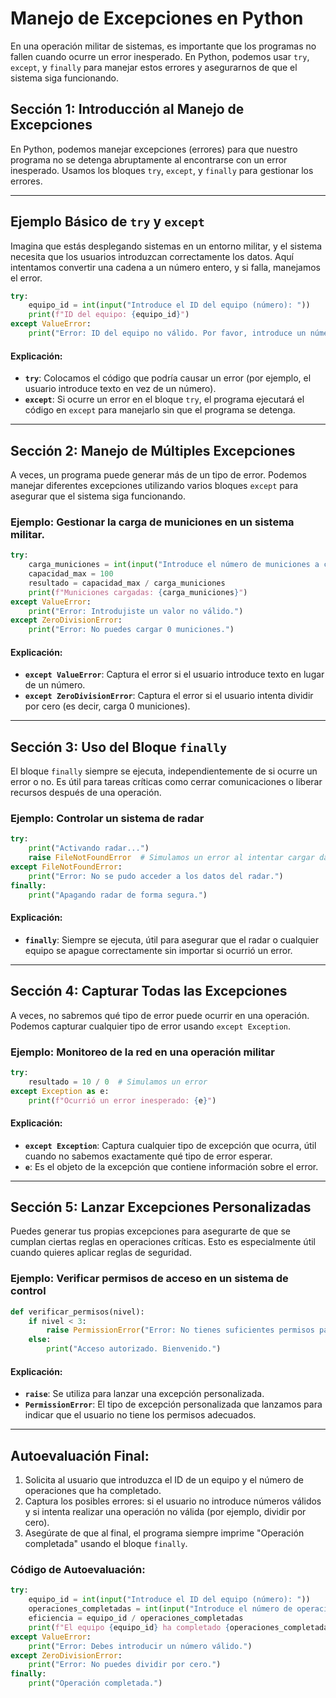 
# Manejo de Excepciones en Python

En una operación militar de sistemas, es importante que los programas no fallen cuando ocurre un error inesperado. En Python, podemos usar `try`, `except`, y `finally` para manejar estos errores y asegurarnos de que el sistema siga funcionando.

## Sección 1: Introducción al Manejo de Excepciones

En Python, podemos manejar excepciones (errores) para que nuestro programa no se detenga abruptamente al encontrarse con un error inesperado. Usamos los bloques `try`, `except`, y `finally` para gestionar los errores.

---

## Ejemplo Básico de `try` y `except`

Imagina que estás desplegando sistemas en un entorno militar, y el sistema necesita que los usuarios introduzcan correctamente los datos. Aquí intentamos convertir una cadena a un número entero, y si falla, manejamos el error.

```python
try:
    equipo_id = int(input("Introduce el ID del equipo (número): "))
    print(f"ID del equipo: {equipo_id}")
except ValueError:
    print("Error: ID del equipo no válido. Por favor, introduce un número.")
```

#### Explicación:
- **`try`**: Colocamos el código que podría causar un error (por ejemplo, el usuario introduce texto en vez de un número).
- **`except`**: Si ocurre un error en el bloque `try`, el programa ejecutará el código en `except` para manejarlo sin que el programa se detenga.

---

## Sección 2: Manejo de Múltiples Excepciones

A veces, un programa puede generar más de un tipo de error. Podemos manejar diferentes excepciones utilizando varios bloques `except` para asegurar que el sistema siga funcionando.

### Ejemplo: Gestionar la carga de municiones en un sistema militar.

```python
try:
    carga_municiones = int(input("Introduce el número de municiones a cargar: "))
    capacidad_max = 100
    resultado = capacidad_max / carga_municiones
    print(f"Municiones cargadas: {carga_municiones}")
except ValueError:
    print("Error: Introdujiste un valor no válido.")
except ZeroDivisionError:
    print("Error: No puedes cargar 0 municiones.")
```

#### Explicación:
- **`except ValueError`**: Captura el error si el usuario introduce texto en lugar de un número.
- **`except ZeroDivisionError`**: Captura el error si el usuario intenta dividir por cero (es decir, carga 0 municiones).

---

## Sección 3: Uso del Bloque `finally`

El bloque `finally` siempre se ejecuta, independientemente de si ocurre un error o no. Es útil para tareas críticas como cerrar comunicaciones o liberar recursos después de una operación.

### Ejemplo: Controlar un sistema de radar

```python
try:
    print("Activando radar...")
    raise FileNotFoundError  # Simulamos un error al intentar cargar datos del radar
except FileNotFoundError:
    print("Error: No se pudo acceder a los datos del radar.")
finally:
    print("Apagando radar de forma segura.")
```

#### Explicación:
- **`finally`**: Siempre se ejecuta, útil para asegurar que el radar o cualquier equipo se apague correctamente sin importar si ocurrió un error.

---

## Sección 4: Capturar Todas las Excepciones

A veces, no sabremos qué tipo de error puede ocurrir en una operación. Podemos capturar cualquier tipo de error usando `except Exception`.

### Ejemplo: Monitoreo de la red en una operación militar

```python
try:
    resultado = 10 / 0  # Simulamos un error
except Exception as e:
    print(f"Ocurrió un error inesperado: {e}")
```

#### Explicación:
- **`except Exception`**: Captura cualquier tipo de excepción que ocurra, útil cuando no sabemos exactamente qué tipo de error esperar.
- **`e`**: Es el objeto de la excepción que contiene información sobre el error.

---

## Sección 5: Lanzar Excepciones Personalizadas

Puedes generar tus propias excepciones para asegurarte de que se cumplan ciertas reglas en operaciones críticas. Esto es especialmente útil cuando quieres aplicar reglas de seguridad.

### Ejemplo: Verificar permisos de acceso en un sistema de control

```python
def verificar_permisos(nivel):
    if nivel < 3:
        raise PermissionError("Error: No tienes suficientes permisos para acceder a este sistema.")
    else:
        print("Acceso autorizado. Bienvenido.")
```

#### Explicación:
- **`raise`**: Se utiliza para lanzar una excepción personalizada.
- **`PermissionError`**: El tipo de excepción personalizada que lanzamos para indicar que el usuario no tiene los permisos adecuados.

---

## Autoevaluación Final:

1. Solicita al usuario que introduzca el ID de un equipo y el número de operaciones que ha completado.
2. Captura los posibles errores: si el usuario no introduce números válidos y si intenta realizar una operación no válida (por ejemplo, dividir por cero).
3. Asegúrate de que al final, el programa siempre imprime "Operación completada" usando el bloque `finally`.

### Código de Autoevaluación:

```python
try:
    equipo_id = int(input("Introduce el ID del equipo (número): "))
    operaciones_completadas = int(input("Introduce el número de operaciones completadas: "))
    eficiencia = equipo_id / operaciones_completadas
    print(f"El equipo {equipo_id} ha completado {operaciones_completadas} operaciones.")
except ValueError:
    print("Error: Debes introducir un número válido.")
except ZeroDivisionError:
    print("Error: No puedes dividir por cero.")
finally:
    print("Operación completada.")
```
